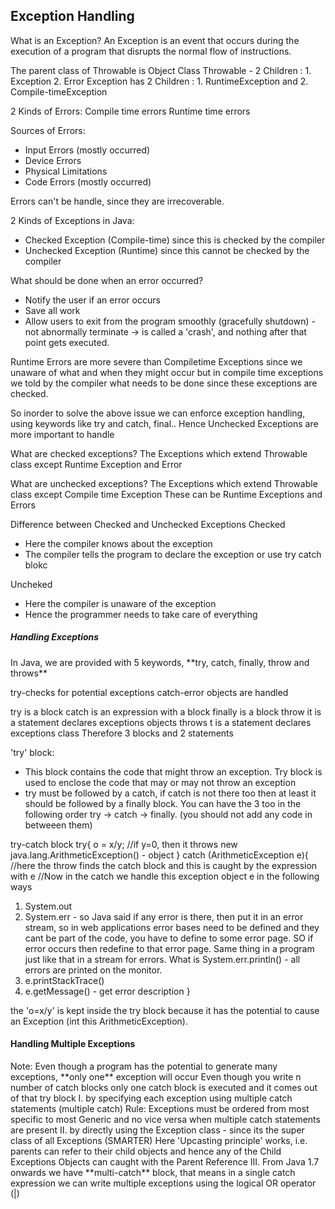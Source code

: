 <h2>Exception Handling</h2>

What is an Exception? 
An Exception is an event that occurs during the execution of a program that disrupts the normal flow of instructions. 

The parent class of Throwable is Object Class 
Throwable - 2 Children :  1. Exception 2. Error
Exception has 2 Children : 1. RuntimeException and  2. Compile-timeException 

2 Kinds of Errors:
Compile time errors
Runtime time errors

Sources of Errors:
- Input Errors (mostly occurred)
- Device Errors
- Physical Limitations
- Code Errors (mostly occurred)

Errors can't be handle, since they are irrecoverable.

2 Kinds of Exceptions in Java:
- Checked Exception (Compile-time) since this is checked by the compiler
- Unchecked Exception (Runtime) since this cannot be checked by the compiler

What should be done when an error occurred?
- Notify the user if an error occurs
- Save all work
- Allow users to exit from the program smoothly (gracefully shutdown) - not abnormally terminate -> is called a 'crash', and nothing after that point gets executed.


Runtime Errors are more severe than Compiletime Exceptions since we unaware of what and when they might occur but in compile time exceptions we told by the compiler what needs to be done since these exceptions are checked.

So inorder to solve the above issue we can enforce exception handling, using keywords like try and catch, final.. Hence Unchecked Exceptions are more important to handle


What are checked exceptions?
The Exceptions which extend Throwable class except Runtime Exception and Error

What are unchecked exceptions?
The Exceptions which extend Throwable class except Compile time Exception
These can be Runtime Exceptions and Errors

Difference between Checked and Unchecked Exceptions
Checked
-  Here the compiler knows about the exception
- The compiler tells the program to declare the exception or use try catch blokc

Uncheked
- Here the compiler is unaware of the exception
- Hence the programmer needs to take care of everything




<h5>Handling Exceptions</h5>
In Java, we are provided with 5 keywords, **try, catch, finally, throw and throws**

try-checks for potential exceptions
catch-error objects are handled

try is a block
catch is an expression with a block
finally is a block
throw it is a statement declares exceptions objects
throws t is a statement declares exceptions class
Therefore 3 blocks and 2 statements

'try' block:
- This block contains the code that might throw an exception. Try block is used to enclose the code that may or may not throw an exception
- try must be followed by a catch, if catch is not there too then at least it should be followed by a finally block.
You can have the 3 too in the following order try -> catch -> finally. (you should not add any code in betweeen them)


try-catch block
try{
	o =  x/y; //if y=0, then it throws new java.lang.ArithmeticException() - object
} catch (ArithmeticException e){ //here the throw finds the catch block and this is caught by the expression with e
//Now in the catch we handle this exception object e in the following ways
1. System.out
2. System.err - so Java said if any error is there, then put it in an error stream, so in web applications error bases need to be defined and they cant be part of the code, you have to define to some error page. SO if error occurs then redefine to that error page. Same thing in a program just like that in a stream for errors.
What is System.err.println() - all errors are printed on the monitor.
3. e.printStackTrace()
4. e.getMessage() - get error description
}

the 'o=x/y' is kept inside the try block because it has the potential to cause an Exception (int this ArithmeticException).



<h4>Handling Multiple Exceptions</h4>
Note: Even though a program has the potential to generate many exceptions, **only one** exception will occur
Even though you write n number of catch blocks only one catch block is executed and it comes out of that try block
I. by specifying each exception using multiple catch statements (multiple catch)
Rule: Exceptions must be ordered from most specific to most Generic and no vice versa when multiple catch statements are present
II. by directly using the Exception class - since its the super class of all Exceptions (SMARTER)
Here 'Upcasting principle' works, i.e. parents can refer to their child objects and hence any of the Child Exceptions Objects can caught with the Parent Reference 
III. From Java 1.7 onwards we have **multi-catch** block, that means in a single catch expression we can write multiple exceptions using the logical OR operator (|)
